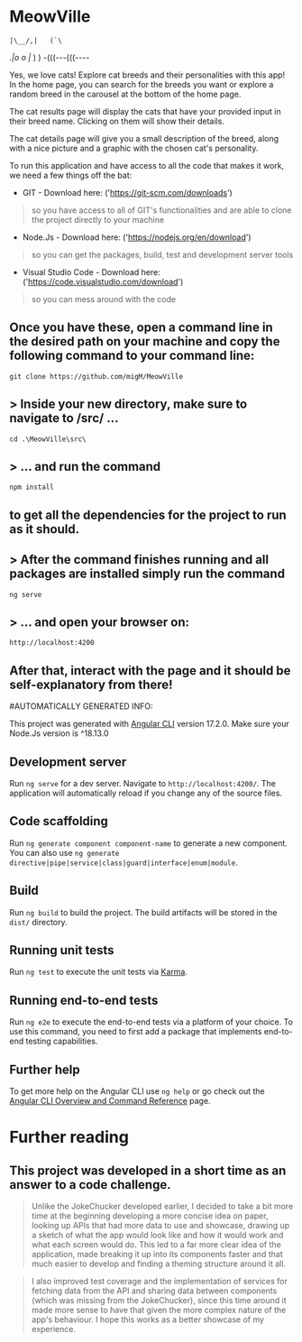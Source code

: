 # MeowVille

    |\__/,|   (`\
  _.|o o  |_   ) )
-(((---(((----


Yes, we love cats! Explore cat breeds and their personalities with this app!
In the home page, you can search for the breeds you want or explore a random breed in the carousel at the bottom of the home page.

The cat results page will display the cats that have your provided input in their breed name. Clicking on them will show their details.

The cat details page will give you a small description of the breed, along with a nice picture and a graphic with the chosen cat's personality.

To run this application and have access to all the code that makes it work, we need a few things off the bat:
- GIT - Download here: ('https://git-scm.com/downloads')
> so you have access to all of GIT's functionalities and are able to clone the project directly to your machine

- Node.Js - Download here: ('https://nodejs.org/en/download')
> so you can get the packages, build, test and development server tools

- Visual Studio Code - Download here: ('https://code.visualstudio.com/download') 
> so you can mess around with the code

## Once you have these, open a command line in the desired path on your machine and copy the following command to your command line: 

`git clone https://github.com/migM/MeowVille`

## > Inside your new directory, make sure to navigate to /src/ ...

`cd .\MeowVille\src\` 

## > ... and run the command 

`npm install` 

## to get all the dependencies for the project to run as it should.

## > After the command finishes running and all packages are installed simply run the command 

`ng serve`

## > ... and open your browser on:

`http://localhost:4200`

## After that, interact with the page and it should be self-explanatory from there!

#AUTOMATICALLY GENERATED INFO:

This project was generated with [Angular CLI](https://github.com/angular/angular-cli) version 17.2.0. Make sure your Node.Js version is ^18.13.0

## Development server

Run `ng serve` for a dev server. Navigate to `http://localhost:4200/`. The application will automatically reload if you change any of the source files.

## Code scaffolding

Run `ng generate component component-name` to generate a new component. You can also use `ng generate directive|pipe|service|class|guard|interface|enum|module`.

## Build

Run `ng build` to build the project. The build artifacts will be stored in the `dist/` directory.

## Running unit tests

Run `ng test` to execute the unit tests via [Karma](https://karma-runner.github.io).

## Running end-to-end tests

Run `ng e2e` to execute the end-to-end tests via a platform of your choice. To use this command, you need to first add a package that implements end-to-end testing capabilities.

## Further help

To get more help on the Angular CLI use `ng help` or go check out the [Angular CLI Overview and Command Reference](https://angular.io/cli) page.

# Further reading

## This project was developed in a short time as an answer to a code challenge. 

> Unlike the JokeChucker developed earlier, I decided to take a bit more time at the beginning developing a more concise idea on paper, looking up APIs that had more data to use and showcase, drawing up a sketch of what the app would look like and how it would work and what each screen would do. This led to a far more clear idea of the application, made breaking it up into its components faster and that much easier to develop and finding a theming structure around it all. 

> I also improved test coverage and the implementation of services for fetching data from the API and sharing data between components (which was missing from the JokeChucker), since this time around it made more sense to have that given the more complex nature of the app's behaviour. I hope this works as a better showcase of my experience.

